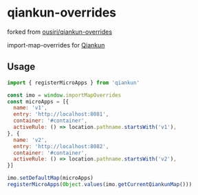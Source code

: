 # qiankun-overrides

forked from [ousiri/qiankun-overrides](https://github.com/ousiri/qiankun-overrides)

import-map-overrides for [Qiankun](https://qiankun.umijs.org/)

## Usage

```js
import { registerMicroApps } from 'qiankun'

const imo = window.importMapOverrides
const microApps = [{
  name: 'v1',
  entry: 'http://localhost:8081',
  container: '#container',
  activeRule: () => location.pathname.startsWith('v1'),
}, {
  name: 'v2',
  entry: 'http://localhost:8082',
  container: '#container',
  activeRule: () => location.pathname.startsWith('v2'),
}]

imo.setDefaultMap(microApps)
registerMicroApps(Object.values(imo.getCurrentQiankunMap()))
```
